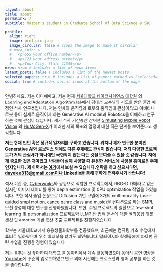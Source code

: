 ```yaml
---
layout: about
title: about
permalink: /
subtitle: Master's student in Graduate School of Data Science @ SNU

profile:
  align: right
  image: prof_pic.jpeg
  image_circular: false # crops the image to make it circular
  # more_info: >
  #   <p>555 your office number</p>
  #   <p>123 your address street</p>
  #   <p>Your City, State 12345</p>
news: true # includes a list of news items
latest_posts: false # includes a list of the newest posts
selected_papers: true # includes a list of papers marked as "selected={true}"
social: true # includes social icons at the bottom of the page
---
```


안녕하세요. 저는 이다예이고, 저는 현재 [서울대학교 데이터사이언스 대학원][gsds] 의 [Learning and Adaptation Algorithm lab][laal]에서 김태섭 교수님의 지도를 받은 졸업 예정인 석사 연구생입니다. 저는 인체의 움직임과 로봇의 움직임에 관심이 많고 아바타나 로봇 등이 실제로 움직이게 하는 Generative AI model과 Robotics을 이해하고 연구하는 것에 관심이 많습니다. 제가 석사 기간동안 참여한 [Simulating Mobile Robot Vision][icaiic_paper] 와 [HuMoGen-X][thesis_paper]가 이러한 저의 목표와 열정에 대한 작은 단계를 보여준다고 생각합니다.

**저는 현재 인턴 혹은 정규직 일자리를 구하고 있습니다. 위치나 제가 연구한 분야인 Generative AI와 로보틱스 외에도 다른 주제에도 관심이 많습니다. 저의 다양한 프로젝트가 저의 관심사가 하나에만 국한되지 않는 다는 것을 보여줄 수 있을 것 같습니다. 저에게 중요한 것은 재미있고 사람들이 실제 사용할 때 유용한 서비스에 사용될 흥미로운 주제인지입니다. 제 이력서는 [여기][cv]에서 보실 수 있습니다.연락을 하고 싶으시다면, dayelee313@gmail.com이나 LinkedIn을 통해 편하게 연락주시기 바랍니다!**

석사 기간 중, [Cyberworks][cyberworks]와 공동으로 작업한 프로젝트에서, RBG-D 카메라로 얻은 실시간 이미지 데이터를 통해 depth estimation 및 CPU optimization 작업을 하였습니다. 또한 석사 졸업 논문으로 Diffusion 기반 모델에 3개의 multimodality (user-guided smpl motion, dance genre class and music)을 컨디션으로 하는 SMPL 모션 생성에 대한 연구를 진행하였습니다. 또한, 수업 프로젝트의 일환으로 few-shot learning 및 personalization 프로젝트와 LLM기반 법적 문서에 대한 질의응답 챗봇 생성 및 emotion 기반 영상 추출 프로젝트를 진행하였습니다.

학부는 서울대학교에서 응용생물화학부를 전공했으며, 최근에는 컴퓨팅 기초 수업에서 튜터로 일하였으며 우수 튜터상을 받기도 하였습니다. 말레이시아 학생들에게 파이썬 관련 수업을 진행한 경험이 있습니다.

저는 춤추는 것 좋아하여 대학교 춤 동아리에서 계속 활동하였으며 동아리 공연 영상을 [YouTube][Goahead]에 꾸준히 업로드하였고 연구 외에 시간에는 크로스핏과 영어 공부를 하는 것을 좋아합니다.

[gsds]: https://gsds.snu.ac.kr/
[laal]: https://www.snu-laal.com/
[icaiic_paper]: https://ieeexplore.ieee.org/document/10920652
[thesis_paper]: ?
[cyberworks]: https://www.cyberworksrobotics.com/
[uoft]: https://www.utoronto.ca/
[utmr]: https://utmrobotics.com/
[Goahead]: https://www.youtube.com/@goahead4925
[cv]: /assets/pdf/20250821_Resume.pdf

<!-- announcements:
  enabled: true # includes a list of news items
  scrollable: true # adds a vertical scroll bar if there are more than 3 news items
  limit: 5 # leave blank to include all the news in the `_news` folder

latest_posts:
  enabled: true
  scrollable: true # adds a vertical scroll bar if there are more than 3 new posts items
  limit: 3 # leave blank to include all the blog posts
---

Write your biography here. Tell the world about yourself. Link to your favorite [subreddit](http://reddit.com). You can put a picture in, too. The code is already in, just name your picture `prof_pic.jpg` and put it in the `img/` folder.

Put your address / P.O. box / other info right below your picture. You can also disable any of these elements by editing `profile` property of the YAML header of your `_pages/about.md`. Edit `_bibliography/papers.bib` and Jekyll will render your [publications page](/al-folio/publications/) automatically.

Link to your social media connections, too. This theme is set up to use [Font Awesome icons](https://fontawesome.com/) and [Academicons](https://jpswalsh.github.io/academicons/), like the ones below. Add your Facebook, Twitter, LinkedIn, Google Scholar, or just disable all of them. -->
